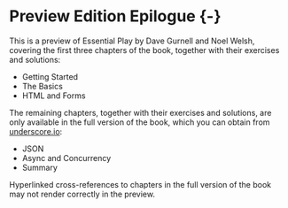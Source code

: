 # Preview Edition Epilogue {-}

This is a preview of Essential Play by Dave Gurnell and Noel Welsh, covering the first three chapters of the book, together with their exercises and solutions:

 - Getting Started
 - The Basics
 - HTML and Forms

The remaining chapters, together with their exercises and solutions, are only available in the full version of the book, which you can obtain from [underscore.io](http://underscore.io):

 - JSON
 - Async and Concurrency
 - Summary

Hyperlinked cross-references to chapters in the full version of the book may not render correctly in the preview.
